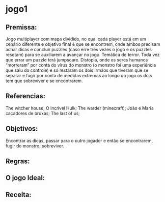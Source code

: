 # jogo1

## Premissa: 

Jogo multiplayer com mapa dividido, no qual cada player está em um cenário diferente e objetivo final é que se encontrem, onde ambos precisam achar dicas e concluir puzzles (caso erre três vezes o jogo e os puzzles resetam) para se auxiliarem a avançar no jogo. Temática de terror. Toda vez que errar um puzzle terá jumpscare. Distopia, onde os seres humanos “morreram” por conta do vírus do monstro (o monstro foi uma experiência que saiu do controle) e só restaram os dois irmãos que tiveram que se separar e fugir por conta de medidas extremas ao longo do jogo os dois tem que sobreviver e se encontrarem.
 

## Referencias:

The witcher house; 
O Incrivel Hulk; 
The warder (minecraft);
João e Maria caçadores de bruxas;
The last of us;

## Objetivos:

Encontrar as dicas, passar para o outro jogador e então se encontrarem, fugir do monstro, sobreviver.

## Regras:

## O jogo Ideal:

## Receita:


